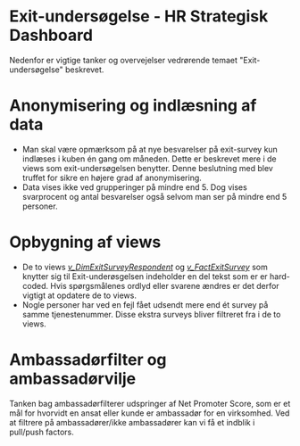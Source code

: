 # Exit-undersøgelse - HR Strategisk Dashboard
Nedenfor er vigtige tanker og overvejelser vedrørende temaet "Exit-undersøgelse" beskrevet.

# Anonymisering og indlæsning af data
- Man skal være opmærksom på at nye besvarelser på exit-survey kun indlæses i kuben én gang om måneden. Dette er beskrevet mere i de views som exit-undersøgelsen benytter. Denne beslutning med blev truffet for sikre en højere grad af anonymisering.
- Data vises ikke ved grupperinger på mindre end 5. Dog vises svarprocent og antal besvarelser også selvom man ser på mindre end 5 personer.

# Opbygning af views
- De to views [*v_DimExitSurveyRespondent*](https://github.com/DataOgDigitalisering/versionsstyringViews/blob/Produktion/viewFolder/v_DimExitSurveyRespondent.sql) og [*v_FactExitSurvey*](https://github.com/DataOgDigitalisering/versionsstyringViews/blob/Produktion/viewFolder/v_FactExitSurvey.sql) som knytter sig til Exit-underøsgelsen indeholder en del tekst som er er hard-coded. Hvis spørgsmålenes ordlyd eller svarene ændres er det derfor vigtigt at opdatere de to views.
- Nogle personer har ved en fejl fået udsendt mere end ét survey på samme tjenestenummer. Disse ekstra surveys bliver filtreret fra i de to views.

# Ambassadørfilter og ambassadørvilje
Tanken bag ambassadørfilterer udspringer af Net Promoter Score, som er et mål for hvorvidt en ansat eller kunde er ambassadør for en virksomhed. Ved at filtrere på ambassadører/ikke ambassadører kan vi få et indblik i pull/push factors.
